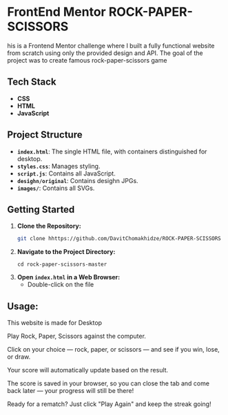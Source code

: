 # FrontEnd Mentor ROCK-PAPER-SCISSORS

his is a Frontend Mentor challenge where I built a fully functional website from scratch using only the provided design and API. The goal of the project was to create famous rock-paper-scissors game

## Tech Stack

- **CSS**
- **HTML**
- **JavaScript**

## Project Structure

- **`index.html`**: The single HTML file, with containers distinguished for desktop.
- **`styles.css`**: Manages styling.
- **`script.js`**: Contains all JavaScript.
- **`desighn/original`**: Contains desighn JPGs.
- **`images/`**: Contains all SVGs.

## Getting Started

1. **Clone the Repository:**
   ```bash
   git clone hhttps://github.com/DavitChomakhidze/ROCK-PAPER-SCISSORS
   ```
2. **Navigate to the Project Directory:**
   ```
   cd rock-paper-scissors-master
   ```
3. **Open `index.html` in a Web Browser:**
   - Double-click on the file

## Usage:

This website is made for Desktop

Play Rock, Paper, Scissors against the computer.

Click on your choice — rock, paper, or scissors — and see if you win, lose, or draw.

Your score will automatically update based on the result.

The score is saved in your browser, so you can close the tab and come back later — your progress will still be there!

Ready for a rematch? Just click "Play Again" and keep the streak going!
